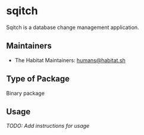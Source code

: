 # sqitch

Sqitch is a database change management application.

## Maintainers

* The Habitat Maintainers: <humans@habitat.sh>

## Type of Package

Binary package

## Usage

*TODO: Add instructions for usage*
